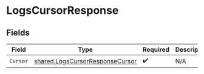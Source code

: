 # LogsCursorResponse


## Fields

| Field                                                                                     | Type                                                                                      | Required                                                                                  | Description                                                                               |
| ----------------------------------------------------------------------------------------- | ----------------------------------------------------------------------------------------- | ----------------------------------------------------------------------------------------- | ----------------------------------------------------------------------------------------- |
| `Cursor`                                                                                  | [shared.LogsCursorResponseCursor](../../../pkg/models/shared/logscursorresponsecursor.md) | :heavy_check_mark:                                                                        | N/A                                                                                       |